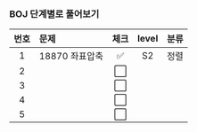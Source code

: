 ### BOJ 단계별로 풀어보기
| 번호 | 문제 | 체크 | level | 분류 |
|:---:|:---|:---:|:---:|:---:|
| 1 | 18870 좌표압축 | ✅ | S2 | 정렬 |
| 2 |  | ⬜ |  |   |
| 3 |  | ⬜ |  |   |
| 4 |  | ⬜ |  |   |
| 5 |  | ⬜ |  |   |
